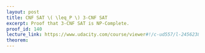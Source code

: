 ```yaml
---
layout: post
title: CNF SAT \( \leq_P \) 3-CNF SAT
excerpt: Proof that 3-CNF SAT is NP-Complete.
proof_id: 140
lecture_link: https://www.udacity.com/course/viewer#!/c-ud557/l-2456238773/e-2549558569/m-2549558570
theorem: 
---
```


